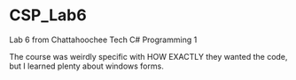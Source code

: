 # CSP_Lab6
Lab 6 from Chattahoochee Tech C# Programming 1

The course was weirdly specific with HOW EXACTLY they wanted the code, but I learned plenty about windows forms.
